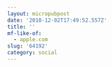 ```yaml
---
layout: micropubpost
date: '2018-12-02T17:49:52.557Z'
title: ''
mf-like-of:
  - apple.com
slug: '64192'
category: social
---
```

